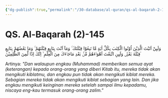 ```yaml
---
{"dg-publish":true,"permalink":"/30-database/al-quran/qs-al-baqarah-2-145/"}
---
```



# QS. Al-Baqarah (2)-145
وَلَىِٕنْ اَتَيْتَ الَّذِيْنَ اُوْتُوا الْكِتٰبَ بِكُلِّ اٰيَةٍ مَّا تَبِعُوْا قِبْلَتَكَ ۚ وَمَآ اَنْتَ بِتَابِعٍ قِبْلَتَهُمْ ۚ وَمَا بَعْضُهُمْ بِتَابِعٍ قِبْلَةَ بَعْضٍۗ وَلَىِٕنِ اتَّبَعْتَ اَهْوَاۤءَهُمْ مِّنْۢ بَعْدِ مَاجَاۤءَكَ مِنَ الْعِلْمِ ۙ اِنَّكَ اِذًا لَّمِنَ الظّٰلِمِيْنَ ۘ 

Artinya: *"Dan walaupun engkau (Muhammad) memberikan semua ayat (keterangan) kepada orang-orang yang diberi Kitab itu, mereka tidak akan mengikuti kiblatmu, dan engkau pun tidak akan  mengikuti kiblat mereka. Sebagian mereka tidak akan mengikuti kiblat sebagian yang lain. Dan jika engkau mengikuti keinginan mereka setelah sampai ilmu kepadamu, niscaya eng-kau termasuk orang-orang zalim."*

